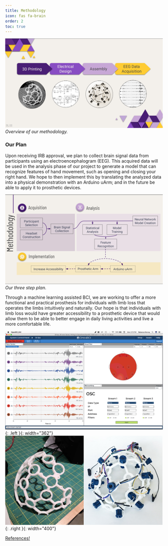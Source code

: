 ```yaml
---
title: Methodology
icon: fas fa-brain
order: 2
toc: true
---
```


![img-description](../assets/img/moverview.png)
_Overview of our methodology._

### Our Plan

Upon receiving IRB approval, we plan to collect brain signal data from participants using an electroencephalogram (EEG). This acquired data will be used in the analysis phase of our project to generate a model that can recognize features of hand movement, such as opening and closing your right hand. We hope to then implement this by translating the analyzed data into a physical demonstration with an Arduino uArm; and in the future be able to apply it to prosthetic devices.

![img-description](../assets/img/methodology.png)
_Our three step plan._

Through a machine learning assisted BCI, we are working to offer a more functional and practical prosthesis for individuals with limb loss that operates the limbs intuitively and naturally. Our hope is that individuals with limb loss would have greater accessibility to a prosthetic device that would allow them to be able to better engage in daily living activities and live a more comfortable life.

![A](../assets/img/eeg_raw.png){: .left }{: width="362"}
![B](../assets/img/headset.png){: .right }{: width="400"}

[References!](https://docs.google.com/document/d/1XUd4qFouSopQDenw9Kp2ZwUDrdYekCOHYEAsLZgewR4/edit)
